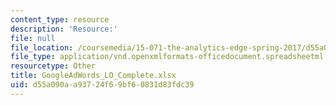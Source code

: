 ```yaml
---
content_type: resource
description: 'Resource:'
file: null
file_location: /coursemedia/15-071-the-analytics-edge-spring-2017/d55a090aa93724f69bf60831d83fdc39_GoogleAdWords_LO_Complete.xlsx
file_type: application/vnd.openxmlformats-officedocument.spreadsheetml.sheet
resourcetype: Other
title: GoogleAdWords_LO_Complete.xlsx
uid: d55a090a-a937-24f6-9bf6-0831d83fdc39
---
```

